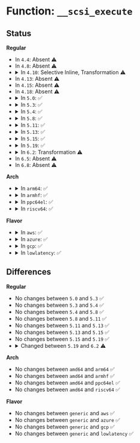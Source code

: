 # Function: <code>__scsi_execute</code>

## Status
<b>Regular</b>
<ul>
<li>
In <code>4.4</code>: Absent ⚠️
</li>
<li>
In <code>4.8</code>: Absent ⚠️
</li>
<li>
<details>
<summary>In <code>4.10</code>: Selective Inline, Transformation ⚠️</summary>

**Collision:** Unique Static

**Inline:** Selective

**Transformation:** True

**Instances:**

```
In drivers/scsi/scsi_lib.c (ffffffff81635d90)
Location: drivers/scsi/scsi_lib.c:165
Inline: True
Direct callers:
  - drivers/scsi/scsi_lib.c:scsi_execute_req_flags
  - drivers/scsi/scsi_lib.c:scsi_execute_req_flags
  - drivers/scsi/scsi_lib.c:scsi_execute
```
**Symbols:**

```
ffffffff81635d90-ffffffff81635f55: __scsi_execute.isra.23 (STB_LOCAL)
```
</details>
</li>
<li>
In <code>4.13</code>: Absent ⚠️
</li>
<li>
In <code>4.15</code>: Absent ⚠️
</li>
<li>
In <code>4.18</code>: Absent ⚠️
</li>
<li>
<details>
<summary>In <code>5.0</code>: ✅</summary>

```c
int __scsi_execute(struct scsi_device *sdev, const unsigned char *cmd, int data_direction, void *buffer, unsigned int bufflen, unsigned char *sense, struct scsi_sense_hdr *sshdr, int timeout, int retries, u64 flags, req_flags_t rq_flags, int *resid);
```

**Collision:** Unique Global

**Inline:** No

**Transformation:** False

**Instances:**

```
In drivers/scsi/scsi_lib.c (ffffffff817120d0)
Location: drivers/scsi/scsi_lib.c:250
Inline: False
Direct callers:
  - drivers/scsi/scsi.c:scsi_report_opcode
  - drivers/scsi/scsi.c:scsi_vpd_inquiry
  - drivers/scsi/scsi_lib.c:scsi_test_unit_ready
  - drivers/scsi/scsi_lib.c:scsi_mode_sense
  - drivers/scsi/scsi_lib.c:scsi_mode_sense
  - drivers/scsi/scsi_lib.c:scsi_mode_select
  - drivers/scsi/scsi_scan.c:__scsi_scan_target
  - drivers/scsi/scsi_scan.c:scsi_probe_and_add_lun
  - drivers/scsi/scsi_scan.c:scsi_probe_and_add_lun
  - drivers/scsi/sd.c:sd_start_stop_device
  - drivers/scsi/sd.c:sd_revalidate_disk
  - drivers/scsi/sd.c:sd_revalidate_disk
  - drivers/scsi/sd.c:read_capacity_10
  - drivers/scsi/sd.c:sd_pr_command
  - drivers/scsi/sd.c:sd_sync_cache
  - drivers/scsi/sd.c:sd_sec_submit
  - drivers/scsi/sd_zbc.c:sd_zbc_do_report_zones
  - drivers/scsi/sr.c:sr_block_revalidate_disk
  - drivers/scsi/sr.c:sr_check_events
  - drivers/scsi/sr_ioctl.c:sr_do_ioctl
  - drivers/ata/libata-scsi.c:ata_task_ioctl
  - drivers/ata/libata-scsi.c:ata_cmd_ioctl
```
**Symbols:**

```
ffffffff817120d0-ffffffff81712328: __scsi_execute (STB_GLOBAL)
```
</details>
</li>
<li>
<details>
<summary>In <code>5.3</code>: ✅</summary>

```c
int __scsi_execute(struct scsi_device *sdev, const unsigned char *cmd, int data_direction, void *buffer, unsigned int bufflen, unsigned char *sense, struct scsi_sense_hdr *sshdr, int timeout, int retries, u64 flags, req_flags_t rq_flags, int *resid);
```

**Collision:** Unique Global

**Inline:** No

**Transformation:** False

**Instances:**

```
In drivers/scsi/scsi_lib.c (ffffffff8174da40)
Location: drivers/scsi/scsi_lib.c:248
Inline: False
Direct callers:
  - drivers/scsi/scsi.c:scsi_report_opcode
  - drivers/scsi/scsi.c:scsi_vpd_inquiry
  - drivers/scsi/scsi_lib.c:scsi_test_unit_ready
  - drivers/scsi/scsi_lib.c:scsi_mode_sense
  - drivers/scsi/scsi_lib.c:scsi_mode_sense
  - drivers/scsi/scsi_lib.c:scsi_mode_select
  - drivers/scsi/scsi_scan.c:scsi_report_lun_scan
  - drivers/scsi/scsi_scan.c:scsi_probe_and_add_lun
  - drivers/scsi/scsi_scan.c:scsi_probe_and_add_lun
  - drivers/scsi/sd.c:sd_start_stop_device
  - drivers/scsi/sd.c:read_capacity_10
  - drivers/scsi/sd.c:sd_spinup_disk
  - drivers/scsi/sd.c:sd_spinup_disk
  - drivers/scsi/sd.c:sd_pr_command
  - drivers/scsi/sd.c:sd_sync_cache
  - drivers/scsi/sd.c:sd_sec_submit
  - drivers/scsi/sd_zbc.c:sd_zbc_do_report_zones
  - drivers/scsi/sr.c:sr_block_revalidate_disk
  - drivers/scsi/sr.c:sr_check_events
  - drivers/scsi/sr_ioctl.c:sr_do_ioctl
  - drivers/ata/libata-scsi.c:ata_task_ioctl
  - drivers/ata/libata-scsi.c:ata_cmd_ioctl
```
**Symbols:**

```
ffffffff8174da40-ffffffff8174dc9c: __scsi_execute (STB_GLOBAL)
```
</details>
</li>
<li>
<details>
<summary>In <code>5.4</code>: ✅</summary>

```c
int __scsi_execute(struct scsi_device *sdev, const unsigned char *cmd, int data_direction, void *buffer, unsigned int bufflen, unsigned char *sense, struct scsi_sense_hdr *sshdr, int timeout, int retries, u64 flags, req_flags_t rq_flags, int *resid);
```

**Collision:** Unique Global

**Inline:** No

**Transformation:** False

**Instances:**

```
In drivers/scsi/scsi_lib.c (ffffffff81771bf0)
Location: drivers/scsi/scsi_lib.c:248
Inline: False
Direct callers:
  - drivers/scsi/scsi.c:scsi_report_opcode
  - drivers/scsi/scsi.c:scsi_vpd_inquiry
  - drivers/scsi/scsi_lib.c:scsi_test_unit_ready
  - drivers/scsi/scsi_lib.c:scsi_mode_sense
  - drivers/scsi/scsi_lib.c:scsi_mode_sense
  - drivers/scsi/scsi_lib.c:scsi_mode_select
  - drivers/scsi/scsi_scan.c:scsi_report_lun_scan
  - drivers/scsi/scsi_scan.c:scsi_probe_and_add_lun
  - drivers/scsi/scsi_scan.c:scsi_probe_and_add_lun
  - drivers/scsi/sd.c:sd_start_stop_device
  - drivers/scsi/sd.c:read_capacity_10
  - drivers/scsi/sd.c:sd_spinup_disk
  - drivers/scsi/sd.c:sd_spinup_disk
  - drivers/scsi/sd.c:sd_pr_command
  - drivers/scsi/sd.c:sd_sync_cache
  - drivers/scsi/sd.c:sd_sec_submit
  - drivers/scsi/sd_zbc.c:sd_zbc_do_report_zones
  - drivers/scsi/sr.c:sr_block_revalidate_disk
  - drivers/scsi/sr.c:sr_check_events
  - drivers/scsi/sr_ioctl.c:sr_do_ioctl
  - drivers/ata/libata-scsi.c:ata_task_ioctl
  - drivers/ata/libata-scsi.c:ata_cmd_ioctl
```
**Symbols:**

```
ffffffff81771bf0-ffffffff81771e4c: __scsi_execute (STB_GLOBAL)
```
</details>
</li>
<li>
<details>
<summary>In <code>5.8</code>: ✅</summary>

```c
int __scsi_execute(struct scsi_device *sdev, const unsigned char *cmd, int data_direction, void *buffer, unsigned int bufflen, unsigned char *sense, struct scsi_sense_hdr *sshdr, int timeout, int retries, u64 flags, req_flags_t rq_flags, int *resid);
```

**Collision:** Unique Global

**Inline:** No

**Transformation:** False

**Instances:**

```
In drivers/scsi/scsi_lib.c (ffffffff81834450)
Location: drivers/scsi/scsi_lib.c:241
Inline: False
Direct callers:
  - drivers/scsi/scsi.c:scsi_report_opcode
  - drivers/scsi/scsi.c:scsi_vpd_inquiry
  - drivers/scsi/scsi_lib.c:scsi_test_unit_ready
  - drivers/scsi/scsi_lib.c:scsi_mode_sense
  - drivers/scsi/scsi_lib.c:scsi_mode_sense
  - drivers/scsi/scsi_lib.c:scsi_mode_select
  - drivers/scsi/scsi_scan.c:scsi_report_lun_scan
  - drivers/scsi/scsi_scan.c:scsi_probe_and_add_lun
  - drivers/scsi/sd.c:sd_start_stop_device
  - drivers/scsi/sd.c:read_capacity_10
  - drivers/scsi/sd.c:sd_spinup_disk
  - drivers/scsi/sd.c:sd_spinup_disk
  - drivers/scsi/sd.c:sd_sync_cache
  - drivers/scsi/sd.c:sd_sec_submit
  - drivers/scsi/sd_zbc.c:sd_zbc_do_report_zones
  - drivers/scsi/sr.c:get_sectorsize
  - drivers/scsi/sr.c:sr_get_events
  - drivers/scsi/sr_ioctl.c:sr_do_ioctl
  - drivers/ata/libata-scsi.c:ata_task_ioctl
  - drivers/ata/libata-scsi.c:ata_cmd_ioctl
```
**Symbols:**

```
ffffffff81834450-ffffffff818346ac: __scsi_execute (STB_GLOBAL)
```
</details>
</li>
<li>
<details>
<summary>In <code>5.11</code>: ✅</summary>

```c
int __scsi_execute(struct scsi_device *sdev, const unsigned char *cmd, int data_direction, void *buffer, unsigned int bufflen, unsigned char *sense, struct scsi_sense_hdr *sshdr, int timeout, int retries, u64 flags, req_flags_t rq_flags, int *resid);
```

**Collision:** Unique Global

**Inline:** No

**Transformation:** False

**Instances:**

```
In drivers/scsi/scsi_lib.c (ffffffff81844e30)
Location: drivers/scsi/scsi_lib.c:240
Inline: False
Direct callers:
  - drivers/scsi/scsi.c:scsi_report_opcode
  - drivers/scsi/scsi.c:scsi_vpd_inquiry
  - drivers/scsi/scsi_lib.c:scsi_test_unit_ready
  - drivers/scsi/scsi_lib.c:scsi_mode_sense
  - drivers/scsi/scsi_lib.c:scsi_mode_sense
  - drivers/scsi/scsi_lib.c:scsi_mode_select
  - drivers/scsi/scsi_scan.c:scsi_report_lun_scan
  - drivers/scsi/scsi_scan.c:scsi_probe_and_add_lun
  - drivers/scsi/sd.c:sd_start_stop_device
  - drivers/scsi/sd.c:read_capacity_10
  - drivers/scsi/sd.c:sd_spinup_disk
  - drivers/scsi/sd.c:sd_spinup_disk
  - drivers/scsi/sd.c:sd_sync_cache
  - drivers/scsi/sd.c:sd_sec_submit
  - drivers/scsi/sd_zbc.c:sd_zbc_do_report_zones
  - drivers/scsi/sr.c:get_sectorsize
  - drivers/scsi/sr.c:sr_get_events
  - drivers/scsi/sr_ioctl.c:sr_do_ioctl
  - drivers/ata/libata-scsi.c:ata_task_ioctl
  - drivers/ata/libata-scsi.c:ata_cmd_ioctl
```
**Symbols:**

```
ffffffff81844e30-ffffffff8184508f: __scsi_execute (STB_GLOBAL)
```
</details>
</li>
<li>
<details>
<summary>In <code>5.13</code>: ✅</summary>

```c
int __scsi_execute(struct scsi_device *sdev, const unsigned char *cmd, int data_direction, void *buffer, unsigned int bufflen, unsigned char *sense, struct scsi_sense_hdr *sshdr, int timeout, int retries, u64 flags, req_flags_t rq_flags, int *resid);
```

**Collision:** Unique Global

**Inline:** No

**Transformation:** False

**Instances:**

```
In drivers/scsi/scsi_lib.c (ffffffff81827fc0)
Location: drivers/scsi/scsi_lib.c:206
Inline: False
Direct callers:
  - drivers/scsi/scsi.c:scsi_report_opcode
  - drivers/scsi/scsi.c:scsi_vpd_inquiry
  - drivers/scsi/scsi_lib.c:scsi_test_unit_ready
  - drivers/scsi/scsi_lib.c:scsi_mode_sense
  - drivers/scsi/scsi_lib.c:scsi_mode_sense
  - drivers/scsi/scsi_lib.c:scsi_mode_select
  - drivers/scsi/scsi_scan.c:scsi_report_lun_scan
  - drivers/scsi/scsi_scan.c:scsi_probe_and_add_lun
  - drivers/scsi/sd.c:sd_start_stop_device
  - drivers/scsi/sd.c:read_capacity_10
  - drivers/scsi/sd.c:sd_spinup_disk
  - drivers/scsi/sd.c:sd_spinup_disk
  - drivers/scsi/sd.c:sd_sync_cache
  - drivers/scsi/sd.c:sd_sec_submit
  - drivers/scsi/sd_zbc.c:sd_zbc_do_report_zones
  - drivers/scsi/sr.c:get_sectorsize
  - drivers/scsi/sr.c:sr_check_events
  - drivers/scsi/sr_ioctl.c:sr_do_ioctl
  - drivers/ata/libata-scsi.c:ata_task_ioctl
  - drivers/ata/libata-scsi.c:ata_cmd_ioctl
```
**Symbols:**

```
ffffffff81827fc0-ffffffff8182821b: __scsi_execute (STB_GLOBAL)
```
</details>
</li>
<li>
<details>
<summary>In <code>5.15</code>: ✅</summary>

```c
int __scsi_execute(struct scsi_device *sdev, const unsigned char *cmd, int data_direction, void *buffer, unsigned int bufflen, unsigned char *sense, struct scsi_sense_hdr *sshdr, int timeout, int retries, u64 flags, req_flags_t rq_flags, int *resid);
```

**Collision:** Unique Global

**Inline:** No

**Transformation:** False

**Instances:**

```
In drivers/scsi/scsi_lib.c (ffffffff818b3900)
Location: drivers/scsi/scsi_lib.c:208
Inline: False
Direct callers:
  - drivers/scsi/scsi.c:scsi_report_opcode
  - drivers/scsi/scsi.c:scsi_vpd_inquiry
  - drivers/scsi/scsi_lib.c:scsi_test_unit_ready
  - drivers/scsi/scsi_lib.c:scsi_mode_sense
  - drivers/scsi/scsi_lib.c:scsi_mode_select
  - drivers/scsi/scsi_scan.c:scsi_report_lun_scan
  - drivers/scsi/scsi_scan.c:scsi_probe_and_add_lun
  - drivers/scsi/sd.c:sd_resume_runtime
  - drivers/scsi/sd.c:sd_start_stop_device
  - drivers/scsi/sd.c:read_capacity_10
  - drivers/scsi/sd.c:sd_spinup_disk
  - drivers/scsi/sd.c:sd_spinup_disk
  - drivers/scsi/sd.c:sd_sync_cache
  - drivers/scsi/sd.c:sd_sec_submit
  - drivers/scsi/sd_zbc.c:sd_zbc_do_report_zones
  - drivers/scsi/sr.c:get_sectorsize
  - drivers/scsi/sr.c:sr_check_events
  - drivers/scsi/sr_ioctl.c:sr_do_ioctl
  - drivers/ata/libata-scsi.c:ata_task_ioctl
  - drivers/ata/libata-scsi.c:ata_cmd_ioctl
```
**Symbols:**

```
ffffffff818b3900-ffffffff818b3b55: __scsi_execute (STB_GLOBAL)
```
</details>
</li>
<li>
<details>
<summary>In <code>5.19</code>: ✅</summary>

```c
int __scsi_execute(struct scsi_device *sdev, const unsigned char *cmd, int data_direction, void *buffer, unsigned int bufflen, unsigned char *sense, struct scsi_sense_hdr *sshdr, int timeout, int retries, u64 flags, req_flags_t rq_flags, int *resid);
```

**Collision:** Unique Global

**Inline:** No

**Transformation:** False

**Instances:**

```
In drivers/scsi/scsi_lib.c (ffffffff81a00710)
Location: drivers/scsi/scsi_lib.c:209
Inline: False
Direct callers:
  - drivers/scsi/scsi.c:scsi_report_opcode
  - drivers/scsi/scsi.c:scsi_get_vpd_size
  - drivers/scsi/scsi_lib.c:scsi_test_unit_ready
  - drivers/scsi/scsi_lib.c:scsi_mode_sense
  - drivers/scsi/scsi_lib.c:scsi_mode_select
  - drivers/scsi/scsi_scan.c:scsi_report_lun_scan
  - drivers/scsi/scsi_scan.c:scsi_probe_and_add_lun
  - drivers/scsi/sd.c:sd_resume_runtime
  - drivers/scsi/sd.c:sd_start_stop_device
  - drivers/scsi/sd.c:read_capacity_10
  - drivers/scsi/sd.c:read_capacity_16
  - drivers/scsi/sd.c:sd_spinup_disk
  - drivers/scsi/sd.c:sd_spinup_disk
  - drivers/scsi/sd.c:sd_sync_cache
  - drivers/scsi/sd.c:sd_sec_submit
  - drivers/scsi/sd_zbc.c:sd_zbc_do_report_zones
  - drivers/scsi/sr.c:get_sectorsize
  - drivers/scsi/sr.c:sr_check_events
  - drivers/scsi/sr_ioctl.c:sr_do_ioctl
  - drivers/ata/libata-scsi.c:ata_task_ioctl
  - drivers/ata/libata-scsi.c:ata_cmd_ioctl
```
**Symbols:**

```
ffffffff81a00710-ffffffff81a0098f: __scsi_execute (STB_GLOBAL)
```
</details>
</li>
<li>
<details>
<summary>In <code>6.2</code>: Transformation ⚠️</summary>

```c
int __scsi_execute(struct scsi_device *sdev, const unsigned char *cmd, int data_direction, void *buffer, unsigned int bufflen, unsigned char *sense, struct scsi_sense_hdr *sshdr, int timeout, int retries, blk_opf_t flags, req_flags_t rq_flags, int *resid);
```

**Collision:** Unique Global

**Inline:** No

**Transformation:** True

**Instances:**

```
In drivers/scsi/scsi_lib.c (0)
Location: drivers/scsi/scsi_lib.c:207
Inline: False
Direct callers:
  - drivers/scsi/scsi.c:scsi_report_opcode
  - drivers/scsi/scsi.c:scsi_get_vpd_size
  - drivers/scsi/scsi_lib.c:scsi_test_unit_ready
  - drivers/scsi/scsi_lib.c:scsi_mode_sense
  - drivers/scsi/scsi_lib.c:scsi_mode_select
  - drivers/scsi/scsi_scan.c:scsi_report_lun_scan
  - drivers/scsi/scsi_scan.c:scsi_probe_and_add_lun
  - drivers/scsi/sd.c:sd_resume_runtime
  - drivers/scsi/sd.c:sd_start_stop_device
  - drivers/scsi/sd.c:read_capacity_10
  - drivers/scsi/sd.c:read_capacity_16
  - drivers/scsi/sd.c:sd_spinup_disk
  - drivers/scsi/sd.c:sd_spinup_disk
  - drivers/scsi/sd.c:sd_sync_cache
  - drivers/scsi/sd.c:sd_sec_submit
  - drivers/scsi/sd_zbc.c:sd_zbc_do_report_zones
  - drivers/scsi/sr.c:get_sectorsize
  - drivers/scsi/sr.c:sr_check_events
  - drivers/scsi/sr_ioctl.c:sr_do_ioctl
  - drivers/ata/libata-scsi.c:ata_task_ioctl
  - drivers/ata/libata-scsi.c:ata_cmd_ioctl
```
**Symbols:**

```
ffffffff8209ba7f-ffffffff8209baa2: __scsi_execute.cold (STB_LOCAL)
ffffffff81b7ed40-ffffffff81b7f01d: __scsi_execute (STB_GLOBAL)
```
</details>
</li>
<li>
In <code>6.5</code>: Absent ⚠️
</li>
<li>
In <code>6.8</code>: Absent ⚠️
</li>
</ul>
<b>Arch</b>
<ul>
<li>
<details>
<summary>In <code>arm64</code>: ✅</summary>

```c
int __scsi_execute(struct scsi_device *sdev, const unsigned char *cmd, int data_direction, void *buffer, unsigned int bufflen, unsigned char *sense, struct scsi_sense_hdr *sshdr, int timeout, int retries, u64 flags, req_flags_t rq_flags, int *resid);
```

**Collision:** Unique Global

**Inline:** No

**Transformation:** False

**Instances:**

```
In drivers/scsi/scsi_lib.c (ffff800010975420)
Location: drivers/scsi/scsi_lib.c:248
Inline: False
Direct callers:
  - drivers/scsi/scsi.c:scsi_report_opcode
  - drivers/scsi/scsi.c:scsi_vpd_inquiry
  - drivers/scsi/scsi_lib.c:scsi_test_unit_ready
  - drivers/scsi/scsi_lib.c:scsi_mode_sense
  - drivers/scsi/scsi_lib.c:scsi_mode_sense
  - drivers/scsi/scsi_lib.c:scsi_mode_select
  - drivers/scsi/scsi_scan.c:scsi_report_lun_scan
  - drivers/scsi/scsi_scan.c:scsi_probe_and_add_lun
  - drivers/scsi/scsi_scan.c:scsi_probe_and_add_lun
  - drivers/scsi/sd.c:sd_start_stop_device
  - drivers/scsi/sd.c:read_capacity_10
  - drivers/scsi/sd.c:sd_spinup_disk
  - drivers/scsi/sd.c:sd_spinup_disk
  - drivers/scsi/sd.c:sd_sync_cache
  - drivers/scsi/sd.c:sd_sec_submit
  - drivers/scsi/sr.c:sr_block_revalidate_disk
  - drivers/scsi/sr.c:sr_check_events
  - drivers/scsi/sr_ioctl.c:sr_do_ioctl
  - drivers/ata/libata-scsi.c:ata_task_ioctl
  - drivers/ata/libata-scsi.c:ata_cmd_ioctl
```
**Symbols:**

```
ffff800010975420-ffff8000109755f8: __scsi_execute (STB_GLOBAL)
```
</details>
</li>
<li>
<details>
<summary>In <code>armhf</code>: ✅</summary>

```c
int __scsi_execute(struct scsi_device *sdev, const unsigned char *cmd, int data_direction, void *buffer, unsigned int bufflen, unsigned char *sense, struct scsi_sense_hdr *sshdr, int timeout, int retries, u64 flags, req_flags_t rq_flags, int *resid);
```

**Collision:** Unique Global

**Inline:** No

**Transformation:** False

**Instances:**

```
In drivers/scsi/scsi_lib.c (c0a499a8)
Location: drivers/scsi/scsi_lib.c:248
Inline: False
Direct callers:
  - drivers/scsi/scsi.c:scsi_report_opcode
  - drivers/scsi/scsi.c:scsi_vpd_inquiry
  - drivers/scsi/scsi_lib.c:scsi_test_unit_ready
  - drivers/scsi/scsi_lib.c:scsi_mode_sense
  - drivers/scsi/scsi_lib.c:scsi_mode_sense
  - drivers/scsi/scsi_lib.c:scsi_mode_select
  - drivers/scsi/scsi_scan.c:scsi_report_lun_scan
  - drivers/scsi/scsi_scan.c:scsi_probe_and_add_lun
  - drivers/scsi/sd.c:sd_start_stop_device
  - drivers/scsi/sd.c:read_capacity_10
  - drivers/scsi/sd.c:sd_spinup_disk
  - drivers/scsi/sd.c:sd_spinup_disk
  - drivers/scsi/sd.c:sd_pr_command
  - drivers/scsi/sd.c:sd_sync_cache
  - drivers/scsi/sd.c:sd_sec_submit
  - drivers/scsi/sd_zbc.c:sd_zbc_do_report_zones
  - drivers/scsi/sr.c:sr_block_revalidate_disk
  - drivers/scsi/sr.c:sr_check_events
  - drivers/scsi/sr_ioctl.c:sr_do_ioctl
  - drivers/ata/libata-scsi.c:ata_task_ioctl
  - drivers/ata/libata-scsi.c:ata_cmd_ioctl
```
**Symbols:**

```
c0a499a8-c0a49b44: __scsi_execute (STB_GLOBAL)
```
</details>
</li>
<li>
<details>
<summary>In <code>ppc64el</code>: ✅</summary>

```c
int __scsi_execute(struct scsi_device *sdev, const unsigned char *cmd, int data_direction, void *buffer, unsigned int bufflen, unsigned char *sense, struct scsi_sense_hdr *sshdr, int timeout, int retries, u64 flags, req_flags_t rq_flags, int *resid);
```

**Collision:** Unique Global

**Inline:** No

**Transformation:** False

**Instances:**

```
In drivers/scsi/scsi_lib.c (c000000000a2f120)
Location: drivers/scsi/scsi_lib.c:248
Inline: False
Direct callers:
  - drivers/scsi/scsi.c:scsi_report_opcode
  - drivers/scsi/scsi.c:scsi_vpd_inquiry
  - drivers/scsi/scsi_lib.c:scsi_test_unit_ready
  - drivers/scsi/scsi_lib.c:scsi_mode_sense
  - drivers/scsi/scsi_lib.c:scsi_mode_sense
  - drivers/scsi/scsi_lib.c:scsi_mode_select
  - drivers/scsi/scsi_scan.c:scsi_report_lun_scan
  - drivers/scsi/scsi_scan.c:scsi_probe_and_add_lun
  - drivers/scsi/scsi_scan.c:scsi_probe_and_add_lun
  - drivers/scsi/sd.c:sd_start_stop_device
  - drivers/scsi/sd.c:read_capacity_10
  - drivers/scsi/sd.c:sd_spinup_disk
  - drivers/scsi/sd.c:sd_spinup_disk
  - drivers/scsi/sd.c:sd_pr_command
  - drivers/scsi/sd.c:sd_sync_cache
  - drivers/scsi/sd.c:sd_sec_submit
  - drivers/scsi/sd_zbc.c:sd_zbc_do_report_zones
  - drivers/scsi/sr.c:sr_block_revalidate_disk
  - drivers/scsi/sr.c:sr_check_events
  - drivers/scsi/sr_ioctl.c:sr_do_ioctl
  - drivers/ata/libata-scsi.c:ata_task_ioctl
  - drivers/ata/libata-scsi.c:ata_cmd_ioctl
```
**Symbols:**

```
c000000000a2f120-c000000000a2f374: __scsi_execute (STB_GLOBAL)
```
</details>
</li>
<li>
<details>
<summary>In <code>riscv64</code>: ✅</summary>

```c
int __scsi_execute(struct scsi_device *sdev, const unsigned char *cmd, int data_direction, void *buffer, unsigned int bufflen, unsigned char *sense, struct scsi_sense_hdr *sshdr, int timeout, int retries, u64 flags, req_flags_t rq_flags, int *resid);
```

**Collision:** Unique Global

**Inline:** No

**Transformation:** False

**Instances:**

```
In drivers/scsi/scsi_lib.c (ffffffe0005dda70)
Location: drivers/scsi/scsi_lib.c:248
Inline: False
Direct callers:
  - drivers/scsi/scsi.c:scsi_report_opcode
  - drivers/scsi/scsi.c:scsi_vpd_inquiry
  - drivers/scsi/scsi_lib.c:scsi_test_unit_ready
  - drivers/scsi/scsi_lib.c:scsi_mode_sense
  - drivers/scsi/scsi_lib.c:scsi_mode_sense
  - drivers/scsi/scsi_lib.c:scsi_mode_select
  - drivers/scsi/scsi_scan.c:scsi_report_lun_scan
  - drivers/scsi/scsi_scan.c:scsi_probe_and_add_lun
  - drivers/scsi/scsi_scan.c:scsi_probe_and_add_lun
  - drivers/scsi/sd.c:sd_start_stop_device
  - drivers/scsi/sd.c:read_capacity_10
  - drivers/scsi/sd.c:sd_spinup_disk
  - drivers/scsi/sd.c:sd_spinup_disk
  - drivers/scsi/sd.c:sd_pr_command
  - drivers/scsi/sd.c:sd_sync_cache
  - drivers/scsi/sd.c:sd_sec_submit
  - drivers/scsi/sd_zbc.c:sd_zbc_do_report_zones
  - drivers/scsi/sr.c:sr_block_revalidate_disk
  - drivers/scsi/sr.c:sr_check_events
  - drivers/scsi/sr_ioctl.c:sr_do_ioctl
  - drivers/ata/libata-scsi.c:ata_task_ioctl
  - drivers/ata/libata-scsi.c:ata_cmd_ioctl
```
**Symbols:**

```
ffffffe0005dda70-ffffffe0005ddbdc: __scsi_execute (STB_GLOBAL)
```
</details>
</li>
</ul>
<b>Flavor</b>
<ul>
<li>
<details>
<summary>In <code>aws</code>: ✅</summary>

```c
int __scsi_execute(struct scsi_device *sdev, const unsigned char *cmd, int data_direction, void *buffer, unsigned int bufflen, unsigned char *sense, struct scsi_sense_hdr *sshdr, int timeout, int retries, u64 flags, req_flags_t rq_flags, int *resid);
```

**Collision:** Unique Global

**Inline:** No

**Transformation:** False

**Instances:**

```
In drivers/scsi/scsi_lib.c (ffffffff817262e0)
Location: drivers/scsi/scsi_lib.c:248
Inline: False
Direct callers:
  - drivers/scsi/scsi.c:scsi_report_opcode
  - drivers/scsi/scsi.c:scsi_vpd_inquiry
  - drivers/scsi/scsi_lib.c:scsi_test_unit_ready
  - drivers/scsi/scsi_lib.c:scsi_mode_sense
  - drivers/scsi/scsi_lib.c:scsi_mode_sense
  - drivers/scsi/scsi_lib.c:scsi_mode_select
  - drivers/scsi/scsi_scan.c:scsi_report_lun_scan
  - drivers/scsi/scsi_scan.c:scsi_probe_and_add_lun
  - drivers/scsi/scsi_scan.c:scsi_probe_and_add_lun
  - drivers/scsi/sd.c:sd_start_stop_device
  - drivers/scsi/sd.c:read_capacity_10
  - drivers/scsi/sd.c:sd_spinup_disk
  - drivers/scsi/sd.c:sd_spinup_disk
  - drivers/scsi/sd.c:sd_pr_command
  - drivers/scsi/sd.c:sd_sync_cache
  - drivers/scsi/sd.c:sd_sec_submit
  - drivers/scsi/sd_zbc.c:sd_zbc_do_report_zones
  - drivers/scsi/sr.c:sr_block_revalidate_disk
  - drivers/scsi/sr.c:sr_check_events
  - drivers/scsi/sr_ioctl.c:sr_do_ioctl
  - drivers/ata/libata-scsi.c:ata_task_ioctl
  - drivers/ata/libata-scsi.c:ata_cmd_ioctl
```
**Symbols:**

```
ffffffff817262e0-ffffffff8172653c: __scsi_execute (STB_GLOBAL)
```
</details>
</li>
<li>
<details>
<summary>In <code>azure</code>: ✅</summary>

```c
int __scsi_execute(struct scsi_device *sdev, const unsigned char *cmd, int data_direction, void *buffer, unsigned int bufflen, unsigned char *sense, struct scsi_sense_hdr *sshdr, int timeout, int retries, u64 flags, req_flags_t rq_flags, int *resid);
```

**Collision:** Unique Global

**Inline:** No

**Transformation:** False

**Instances:**

```
In drivers/scsi/scsi_lib.c (ffffffff816ff710)
Location: drivers/scsi/scsi_lib.c:248
Inline: False
Direct callers:
  - drivers/scsi/scsi.c:scsi_report_opcode
  - drivers/scsi/scsi.c:scsi_vpd_inquiry
  - drivers/scsi/scsi_lib.c:scsi_test_unit_ready
  - drivers/scsi/scsi_lib.c:scsi_mode_sense
  - drivers/scsi/scsi_lib.c:scsi_mode_sense
  - drivers/scsi/scsi_lib.c:scsi_mode_select
  - drivers/scsi/scsi_scan.c:scsi_report_lun_scan
  - drivers/scsi/scsi_scan.c:scsi_probe_and_add_lun
  - drivers/scsi/scsi_scan.c:scsi_probe_and_add_lun
  - drivers/scsi/sd.c:sd_start_stop_device
  - drivers/scsi/sd.c:read_capacity_10
  - drivers/scsi/sd.c:sd_spinup_disk
  - drivers/scsi/sd.c:sd_spinup_disk
  - drivers/scsi/sd.c:sd_pr_command
  - drivers/scsi/sd.c:sd_sync_cache
  - drivers/scsi/sd.c:sd_sec_submit
  - drivers/scsi/sd_zbc.c:sd_zbc_do_report_zones
  - drivers/scsi/sr.c:sr_block_revalidate_disk
  - drivers/scsi/sr.c:sr_check_events
  - drivers/scsi/sr_ioctl.c:sr_do_ioctl
  - drivers/ata/libata-scsi.c:ata_task_ioctl
  - drivers/ata/libata-scsi.c:ata_cmd_ioctl
```
**Symbols:**

```
ffffffff816ff710-ffffffff816ff96c: __scsi_execute (STB_GLOBAL)
```
</details>
</li>
<li>
<details>
<summary>In <code>gcp</code>: ✅</summary>

```c
int __scsi_execute(struct scsi_device *sdev, const unsigned char *cmd, int data_direction, void *buffer, unsigned int bufflen, unsigned char *sense, struct scsi_sense_hdr *sshdr, int timeout, int retries, u64 flags, req_flags_t rq_flags, int *resid);
```

**Collision:** Unique Global

**Inline:** No

**Transformation:** False

**Instances:**

```
In drivers/scsi/scsi_lib.c (ffffffff817650b0)
Location: drivers/scsi/scsi_lib.c:248
Inline: False
Direct callers:
  - drivers/scsi/scsi.c:scsi_report_opcode
  - drivers/scsi/scsi.c:scsi_vpd_inquiry
  - drivers/scsi/scsi_lib.c:scsi_test_unit_ready
  - drivers/scsi/scsi_lib.c:scsi_mode_sense
  - drivers/scsi/scsi_lib.c:scsi_mode_sense
  - drivers/scsi/scsi_lib.c:scsi_mode_select
  - drivers/scsi/scsi_scan.c:scsi_report_lun_scan
  - drivers/scsi/scsi_scan.c:scsi_probe_and_add_lun
  - drivers/scsi/scsi_scan.c:scsi_probe_and_add_lun
  - drivers/scsi/virtio_scsi.c:virtscsi_handle_event
  - drivers/scsi/sd.c:sd_start_stop_device
  - drivers/scsi/sd.c:read_capacity_10
  - drivers/scsi/sd.c:sd_spinup_disk
  - drivers/scsi/sd.c:sd_spinup_disk
  - drivers/scsi/sd.c:sd_pr_command
  - drivers/scsi/sd.c:sd_sync_cache
  - drivers/scsi/sd.c:sd_sec_submit
  - drivers/scsi/sd_zbc.c:sd_zbc_do_report_zones
  - drivers/scsi/sr.c:sr_block_revalidate_disk
  - drivers/scsi/sr.c:sr_check_events
  - drivers/scsi/sr_ioctl.c:sr_do_ioctl
  - drivers/ata/libata-scsi.c:ata_task_ioctl
  - drivers/ata/libata-scsi.c:ata_cmd_ioctl
```
**Symbols:**

```
ffffffff817650b0-ffffffff8176530c: __scsi_execute (STB_GLOBAL)
```
</details>
</li>
<li>
<details>
<summary>In <code>lowlatency</code>: ✅</summary>

```c
int __scsi_execute(struct scsi_device *sdev, const unsigned char *cmd, int data_direction, void *buffer, unsigned int bufflen, unsigned char *sense, struct scsi_sense_hdr *sshdr, int timeout, int retries, u64 flags, req_flags_t rq_flags, int *resid);
```

**Collision:** Unique Global

**Inline:** No

**Transformation:** False

**Instances:**

```
In drivers/scsi/scsi_lib.c (ffffffff81780740)
Location: drivers/scsi/scsi_lib.c:248
Inline: False
Direct callers:
  - drivers/scsi/scsi.c:scsi_report_opcode
  - drivers/scsi/scsi.c:scsi_vpd_inquiry
  - drivers/scsi/scsi_lib.c:scsi_test_unit_ready
  - drivers/scsi/scsi_lib.c:scsi_mode_sense
  - drivers/scsi/scsi_lib.c:scsi_mode_sense
  - drivers/scsi/scsi_lib.c:scsi_mode_select
  - drivers/scsi/scsi_scan.c:scsi_report_lun_scan
  - drivers/scsi/scsi_scan.c:scsi_probe_and_add_lun
  - drivers/scsi/scsi_scan.c:scsi_probe_and_add_lun
  - drivers/scsi/sd.c:sd_start_stop_device
  - drivers/scsi/sd.c:read_capacity_10
  - drivers/scsi/sd.c:sd_spinup_disk
  - drivers/scsi/sd.c:sd_spinup_disk
  - drivers/scsi/sd.c:sd_pr_command
  - drivers/scsi/sd.c:sd_sync_cache
  - drivers/scsi/sd.c:sd_sec_submit
  - drivers/scsi/sd_zbc.c:sd_zbc_do_report_zones
  - drivers/scsi/sr.c:sr_block_revalidate_disk
  - drivers/scsi/sr.c:sr_check_events
  - drivers/scsi/sr_ioctl.c:sr_do_ioctl
  - drivers/ata/libata-scsi.c:ata_task_ioctl
  - drivers/ata/libata-scsi.c:ata_cmd_ioctl
```
**Symbols:**

```
ffffffff81780740-ffffffff8178099c: __scsi_execute (STB_GLOBAL)
```
</details>
</li>
</ul>

## Differences
<b>Regular</b>
<ul>
<li>
No changes between <code>5.0</code> and <code>5.3</code> ✅
</li>
<li>
No changes between <code>5.3</code> and <code>5.4</code> ✅
</li>
<li>
No changes between <code>5.4</code> and <code>5.8</code> ✅
</li>
<li>
No changes between <code>5.8</code> and <code>5.11</code> ✅
</li>
<li>
No changes between <code>5.11</code> and <code>5.13</code> ✅
</li>
<li>
No changes between <code>5.13</code> and <code>5.15</code> ✅
</li>
<li>
No changes between <code>5.15</code> and <code>5.19</code> ✅
</li>
<li>
<details>
<summary>Changed between <code>5.19</code> and <code>6.2</code> ⚠️</summary>
<ul>
<li>
<b>Param type changed. </b>
<code>u64 flags</code> ➡️ <code>blk_opf_t flags</code>
</li>
</ul>
</details>
</li>
</ul>
<b>Arch</b>
<ul>
<li>
No changes between <code>amd64</code> and <code>arm64</code> ✅
</li>
<li>
No changes between <code>amd64</code> and <code>armhf</code> ✅
</li>
<li>
No changes between <code>amd64</code> and <code>ppc64el</code> ✅
</li>
<li>
No changes between <code>amd64</code> and <code>riscv64</code> ✅
</li>
</ul>
<b>Flavor</b>
<ul>
<li>
No changes between <code>generic</code> and <code>aws</code> ✅
</li>
<li>
No changes between <code>generic</code> and <code>azure</code> ✅
</li>
<li>
No changes between <code>generic</code> and <code>gcp</code> ✅
</li>
<li>
No changes between <code>generic</code> and <code>lowlatency</code> ✅
</li>
</ul>
